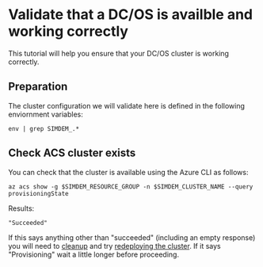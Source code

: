 # Validate that a DC/OS is availble and working correctly

This tutorial will help you ensure that your DC/OS cluster is working
correctly.

## Preparation

The cluster configuration we will validate here is defined in the
following enviornment variables:


``` 
env | grep SIMDEM_.* 
```

## Check ACS cluster exists


You can check that the cluster is available using the Azure CLI as
follows:

```
az acs show -g $SIMDEM_RESOURCE_GROUP -n $SIMDEM_CLUSTER_NAME --query provisioningState
```

Results:

```
"Succeeded"
```

If this says anything other than "succeeded" (including an empty
response) you will need to [cleanup](../delete_cluster/README.md) and
try [redeploying the cluster](../create_cluster/README.md). If it says
"Provisioning" wait a little longer before proceeding.

